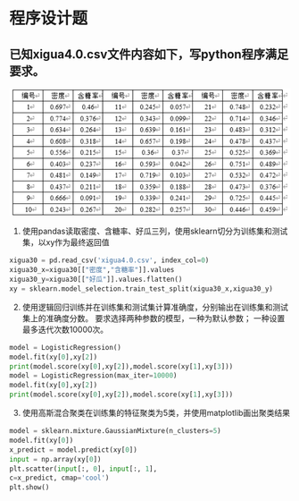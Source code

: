 # 程序设计题
## 已知xigua4.0.csv文件内容如下，写python程序满足要求。
![img_9.png](img_9.png)

1. 使用pandas读取密度、含糖率、好瓜三列，使用sklearn切分为训练集和测试集，以xy作为最终返回值
```python
xigua30 = pd.read_csv('xigua4.0.csv', index_col=0)
xigua30_x=xigua30[["密度","含糖率"]].values
xigua30_y=xigua30[["好瓜"]].values.flatten()
xy = sklearn.model_selection.train_test_split(xigua30_x,xigua30_y)
```


2. 使用逻辑回归训练并在训练集和测试集计算准确度，分别输出在训练集和测试集上的准确度分数。
要求选择两种参数的模型，一种为默认参数；
一种设置最多迭代次数10000次。

```python
model = LogisticRegression()
model.fit(xy[0],xy[2])
print(model.score(xy[0],xy[2]),model.score(xy[1],xy[3]))
model = LogisticRegression(max_iter=10000)
model.fit(xy[0],xy[2])
print(model.score(xy[0],xy[2]),model.score(xy[1],xy[3]))
```


3. 使用高斯混合聚类在训练集的特征聚类为5类，并使用matplotlib画出聚类结果
```python
model = sklearn.mixture.GaussianMixture(n_clusters=5)
model.fit(xy[0])
x_predict = model.predict(xy[0])
input = np.array(xy[0])
plt.scatter(input[:, 0], input[:, 1], 
c=x_predict, cmap='cool')
plt.show()
```
